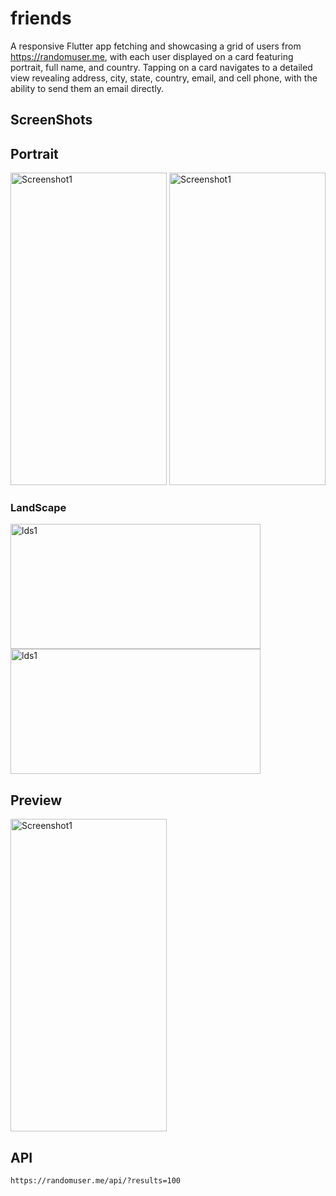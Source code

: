 # friends

A responsive Flutter app fetching and showcasing a grid of users from https://randomuser.me, with each user displayed on a card featuring portrait, full name, and country. Tapping on a card navigates to a detailed view revealing address, city, state, country, email, and cell phone, with the ability to send them an email directly.

## ScreenShots

## Portrait
<img src="https://github.com/musfique113/friends/assets/53111065/0b4a0654-b041-4603-9466-f674f200da12.png" alt="Screenshot1" height="500" width="250">
<img src="https://github.com/musfique113/friends/assets/53111065/01cdf163-c7c7-4bd3-9c9f-4838f63e2a97.png" alt="Screenshot1" height="500" width="250">

### LandScape

<img src="https://github.com/musfique113/friends/assets/53111065/9cd4bba6-c7d2-493a-9568-884ad3d133d8" alt="lds1" height="200" width="400">

<img src="https://github.com/musfique113/friends/assets/53111065/42725d03-9406-4214-b922-386a9a3cf674" alt="lds1" height="200" width="400">

## Preview

<img src="assets/friends.gif" alt="Screenshot1" height="500" width="250">

## API 

``
https://randomuser.me/api/?results=100
``

